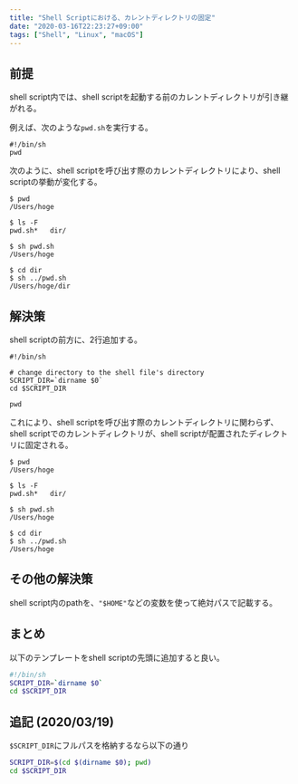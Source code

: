 ```yaml
---
title: "Shell Scriptにおける、カレントディレクトリの固定"
date: "2020-03-16T22:23:27+09:00"
tags: ["Shell", "Linux", "macOS"]
---
```


## 前提

shell script内では、shell scriptを起動する前のカレントディレクトリが引き継がれる。

例えば、次のような`pwd.sh`を実行する。

```shell
#!/bin/sh
pwd
```

次のように、shell scriptを呼び出す際のカレントディレクトリにより、shell scriptの挙動が変化する。

```shell
$ pwd
/Users/hoge

$ ls -F
pwd.sh*   dir/

$ sh pwd.sh 
/Users/hoge

$ cd dir
$ sh ../pwd.sh
/Users/hoge/dir
```

## 解決策

shell scriptの前方に、2行追加する。

```shell
#!/bin/sh

# change directory to the shell file's directory
SCRIPT_DIR=`dirname $0`
cd $SCRIPT_DIR

pwd
```

これにより、shell scriptを呼び出す際のカレントディレクトリに関わらず、shell scriptでのカレントディレクトリが、shell scriptが配置されたディレクトリに固定される。

```shell
$ pwd
/Users/hoge

$ ls -F
pwd.sh*   dir/

$ sh pwd.sh 
/Users/hoge

$ cd dir
$ sh ../pwd.sh
/Users/hoge
```

## その他の解決策

shell script内のpathを、`"$HOME"`などの変数を使って絶対パスで記載する。

## まとめ

以下のテンプレートをshell scriptの先頭に追加すると良い。

```bash
#!/bin/sh
SCRIPT_DIR=`dirname $0`
cd $SCRIPT_DIR
```

## 追記 (2020/03/19)

`$SCRIPT_DIR`にフルパスを格納するなら以下の通り

```bash
SCRIPT_DIR=$(cd $(dirname $0); pwd)
cd $SCRIPT_DIR
```

